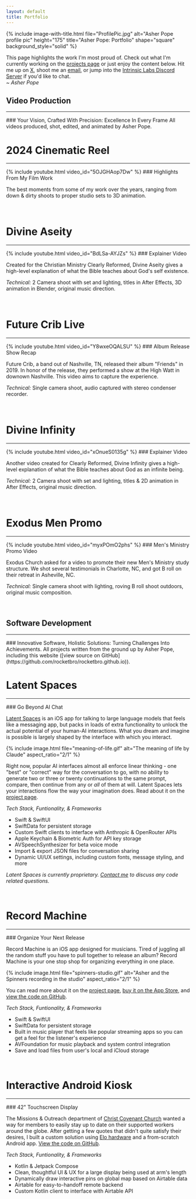 ```yaml
---
layout: default
title: Portfolio
---
```


{% include image-with-title.html 
   file="ProfilePic.jpg" 
   alt="Asher Pope profile pic" 
   height="175"
   title="Asher Pope: Portfolio"
   shape="square"
   background_style="solid"
%}

This page highlights the work I'm most proud of. Check out what I'm currently working on the [projects page](/projects) or just enjoy the content below. Hit me up on [X](https://x.com/asherpope/), shoot me an [email](mailto:helloworld@intrinsiclabs.co), or jump into the [Intrinsic Labs Discord Server](https://discord.gg/HjSjeJYNKh) if you'd like to chat.  
*~ Asher Pope*

<!-- MARK: VIDEO WORK -->

## Video Production
<hr>
### Your Vision, Crafted With Precision: Excellence In Every Frame
All videos produced, shot, edited, and animated by Asher Pope.


# 2024 Cinematic Reel
<hr>
<!-- 2024 reel -->
{% include youtube.html video_id="5OJGHAop7Dw" %}
### Highlights From My Film Work

The best moments from some of my work over the years, ranging from down & dirty shoots to proper studio sets to 3D animation.  
<br>
<br>

# Divine Aseity
<hr>
<!-- Divine Aseity -->
{% include youtube.html video_id="BdLSa-AYJZs" %}
### Explainer Video

Created for the Christian Ministry Clearly Reformed, Divine Aseity gives a high-level explanation of what the Bible teaches about God's self existence.

*Technical:* 2 Camera shoot with set and lighting, titles in After Effects, 3D animation in Blender, original music direction.  
<br>
<br>


# Future Crib Live
<hr>
<!-- Future Crib Live @ High Watt -->
{% include youtube.html video_id="Y8wxeOQALSU" %}
### Album Release Show Recap

Future Crib, a band out of Nashville, TN, released their album "Friends" in 2019. In honor of the release, they performed a show at the High Watt in downown Nashville. This video aims to capture the experience.

*Technical:* Single camera shoot, audio captured with stereo condenser recorder.  
<br>
<br>


# Divine Infinity
<hr>
<!-- CR Divine Infinity -->
{% include youtube.html video_id="xOnueS0135g" %}
### Explainer Video

Another video created for Clearly Reformed, Divine Infinity gives a high-level explanation of what the Bible teaches about God as an infinite being.

*Technical:* 2 Camera shoot with set and lighting, titles & 2D animation in After Effects, original music direction.  
<br>
<br>



# Exodus Men Promo
<hr>
<!-- Exodus Men -->
{% include youtube.html video_id="myxPOmO2phs" %}
### Men's Ministry Promo Video

Exodus Church asked for a video to promote their new Men's Ministry study structure. We shot several testimonials in Charlotte, NC, and got B roll on their retreat in Asheville, NC.

*Technical:* Single camera shoot with lighting, roving B roll shoot outdoors, original music composition.  
<br>
<br>

<!--MARK: Software Dev-->

## Software Development
<hr>
### Innovative Software, Holistic Solutions: Turning Challenges Into Achievements.
All projects written from the ground up by Asher Pope, including this website ([view source on GitHub](https://github.com/rocketbro/rocketbro.github.io)).


# Latent Spaces
<hr>
### Go Beyond AI Chat

[Latent Spaces](/projects/loom-interface) is an iOS app for talking to large language models that feels like a messaging app, but packs in loads of extra functionality to unlock the actual potential of your human-AI interactions. What you dream and imagine is possible is largely shaped by the interface with which you interact. 

{% include image.html 
   file="meaning-of-life.gif" 
   alt="The meaning of life by Claude"
   aspect_ratio="2/1"
%}

Right now, popular AI interfaces almost all enforce linear thinking - one "best" or "correct" way for the conversation to go, with no ability to generate two or three or twenty continuations to the same prompt, compare, then continue from any or *all* of them at will. Latent Spaces lets your interactions flow the way your imagination does. Read about it on the [project page](/projects/loom-interface).  

*Tech Stack, Funtionality, & Frameworks*
- Swift & SwiftUI
- SwiftData for persistent storage
- Custom Swift clients to interface with Anthropic & OpenRouter APIs
- Apple Keychain & Biometric Auth for API key storage
- AVSpeechSynthesizer for beta voice mode
- Import & export JSON files for conversation sharing
- Dynamic UI/UX settings, including custom fonts, message styling, and more

*Latent Spaces is currently proprietary. [Contact me](mailto:asher@asherpope.com) to discuss any code related questions.*

<br>

# Record Machine
<hr>
### Organize Your Next Release

Record Machine is an iOS app designed for musicians. Tired of juggling all the random stuff you have to pull together to release an album? Record Machine is your one stop shop for organizing everything in one place.  

{% include image.html 
   file="spinners-studio.gif" 
   alt="Asher and the Spinners recording in the studio"
   aspect_ratio="2/1"
%}

You can read more about it on the [project page](/projects/record-machine), [buy it on the App Store](https://apps.apple.com/us/app/record-machine/id6478185491), and [view the code on GitHub](https://github.com/rocketbro/Record-Machine).  

*Tech Stack, Funtionality, & Frameworks*
- Swift & SwiftUI
- SwiftData for persistent storage
- Built in music player that feels like popular streaming apps so you can get a feel for the listener's experience
- AVFoundation for music playback and system control integration
- Save and load files from user's local and iCloud storage


<br>

# Interactive Android Kiosk
<hr>
### 42" Touchscreen Display

The Missions & Outreach department of [Christ Covenant Church](https://christcovenant.org) wanted a way for members to easily stay up to date on their supported workers around the globe. After getting a few quotes that didn't quite satisfy their desires, I built a custom solution using [Elo hardware](https://www.elotouch.com/) and a from-scratch Android app. [View the code on GitHub](https://github.com/rocketbro/CCC-SouthLobbyDisplay).  

*Tech Stack, Funtionality, & Frameworks*
- Kotlin & Jetpack Compose
- Clean, thoughtful UI & UX for a large display being used at arm's length
- Dynamically draw interactive pins on global map based on Airtable data
- Airtable for easy-to-handoff remote backend
- Custom Kotlin client to interface with Airtable API

<br>
<br>

